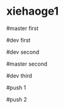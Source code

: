 # xiehaoge1

#master first

#dev first

#dev second


#master second

#dev third


#push 1

#push 2

